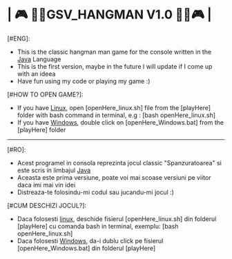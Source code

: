 # |  🎮 🧗🏾GSV_HANGMAN V1.0 🧗🏾🎮  |

[#ENG]:
   - This is the classic hangman man game for the console written in the <ins>Java</ins> Language
   - This is the first version, maybe in the future I will update if I come up with an ideea
   - Have fun using my code or playing my game :) 

[#HOW TO OPEN GAME?]:
   - If you have <ins>Linux</ins>, open [openHere_linux.sh] file from the [playHere] folder with bash command in terminal, e.g : [bash openHere_linux.sh]
   - If you have <ins>Windows</ins>, double click on [openHere_Windows.bat] from the [playHere] folder

------------------------------------------------------------------------------------------------------------------------------------
[#RO]:
   - Acest programel in consola reprezinta jocul classic "Spanzuratoarea" si este scris in limbajul <ins>Java</ins>
   - Aceasta este prima versiune, poate voi mai scoase versiuni pe viitor daca imi mai vin idei
   - Distreaza-te folosindu-mi codul sau jucandu-mi jocul :)

[#CUM DESCHIZI JOCUL?]:
   - Daca folosesti <ins>linux</ins>, deschide fisierul [openHere_linux.sh] din folderul [playHere] cu comanda bash in terminal, exemplu: [bash openHere_linux.sh] 
   - Daca folosesti <ins>Windows</ins>, da-i dublu click pe fisierul [openHere_Windows.bat] din folderul
[playHere]